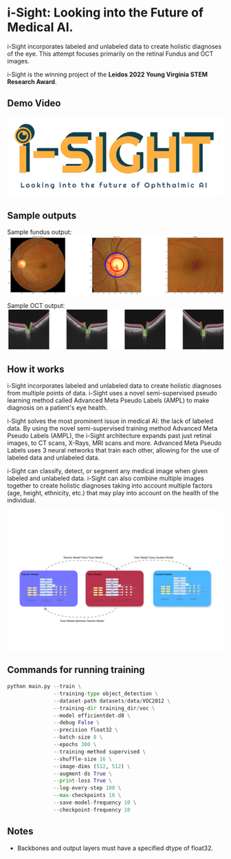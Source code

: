 # i-Sight: Looking into the Future of Medical AI.

i-Sight incorporates labeled and unlabeled data to create holistic diagnoses of the eye. This attempt focuses primarily on the retinal Fundus and OCT images.

i-Sight is the winning project of the **Leidos 2022 Young Virginia STEM Research Award**.

## Demo Video

[![i-Sight Demo](https://github.com/IdeaKing/i-Sight/blob/main/g3doc/isight_logo.jpg)](https://youtu.be/09_SoDtCUDg)

## Sample outputs

Sample fundus output:
![Fundus](https://github.com/IdeaKing/i-Sight/blob/main/g3doc/full_out.png)

Sample OCT output:
![OCT](https://github.com/IdeaKing/i-Sight/blob/main/g3doc/output_oct_od.png)

## How it works

i-Sight incorporates labeled and unlabeled data to create holistic diagnoses from multiple points of data. i-Sight uses a novel semi-supervised pseudo learning method called Advanced Meta Pseudo Labels (AMPL) to make diagnosis on a patient's eye health. 

i-Sight solves the most prominent issue in medical AI: the lack of labeled data.
By using the novel semi-supervised training method Advanced Meta Pseudo Labels (AMPL), the i-Sight architecture expands past just retinal images, to CT scans, X-Rays, MRI scans and more. Advanced Meta Pseudo Labels uses 3 neural networks that train each other, allowing for the use of labeled data and unlabeled data.

i-Sight can classify, detect, or segment any medical image when given labeled and unlabeled data. i-Sight can also combine multiple images together to create holistic diagnoses taking into account multiple factors (age, height, ethnicity, etc.) that may play into account on the health of the individual.

![AMPL](https://github.com/IdeaKing/i-Sight/blob/main/g3doc/ampl.png)

## Commands for running training

```python
python main.py --train \
               --training-type object_detection \
               --dataset-path datasets/data/VOC2012 \
               --training-dir training_dir/voc \
               --model efficientdet-d0 \
               --debug False \
               --precision float32 \
               --batch-size 8 \
               --epochs 300 \
               --training-method supervised \
               --shuffle-size 16 \
               --image-dims (512, 512) \
               --augment-ds True \
               --print-loss True \
               --log-every-step 100 \
               --max-checkpoints 10 \
               --save-model-frequency 10 \
               --checkpoint-frequency 10
```

## Notes

* Backbones and output layers must have a specified dtype of float32.
